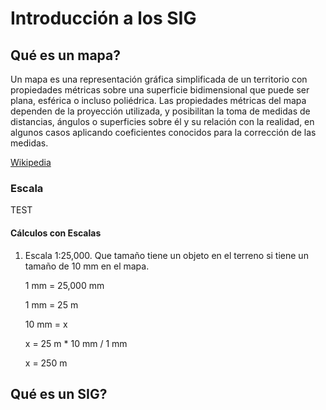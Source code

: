 # Introducción a los SIG

## Qué es un mapa?

Un mapa es una representación gráfica simplificada de un territorio con propiedades métricas sobre una
 superficie bidimensional que puede ser plana, esférica o incluso poliédrica. Las propiedades métricas 
 del mapa dependen de la proyección utilizada, y posibilitan la toma de medidas de distancias, ángulos 
 o superficies sobre él y su relación con la realidad, en algunos casos aplicando coeficientes conocidos 
 para la corrección de las medidas.
 
[Wikipedia](https://es.wikipedia.org/wiki/Mapa)

### Escala

TEST

#### Cálculos con Escalas

1. Escala 1:25,000. Que tamaño tiene un objeto en el terreno si tiene un tamaño de 10 mm en el mapa.

    1 mm = 25,000 mm
    
    1 mm = 25 m
    
    10 mm = x
    
    x = 25 m * 10 mm / 1 mm
    
    x = 250 m
    
    
    
 

## Qué es un SIG?


